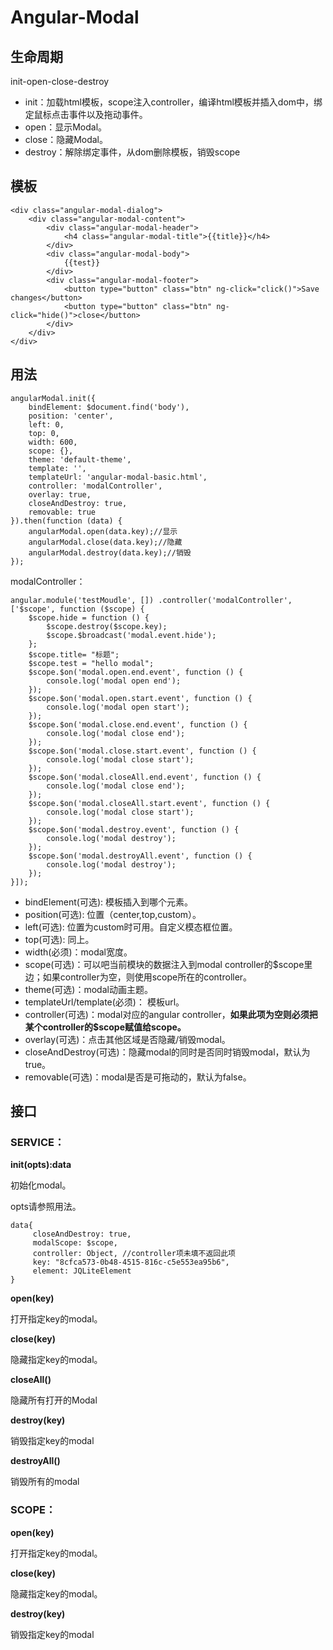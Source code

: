 # Angular-Modal #

## 生命周期 ##

init-open-close-destroy

- init：加载html模板，scope注入controller，编译html模板并插入dom中，绑定鼠标点击事件以及拖动事件。
- open：显示Modal。
- close：隐藏Modal。
- destroy：解除绑定事件，从dom删除模板，销毁scope

## 模板 ##

    <div class="angular-modal-dialog">
	    <div class="angular-modal-content">
		    <div class="angular-modal-header">
		    	<h4 class="angular-modal-title">{{title}}</h4>
		    </div>
		    <div class="angular-modal-body">
		    	{{test}}
		    </div>
		    <div class="angular-modal-footer">
			    <button type="button" class="btn" ng-click="click()">Save changes</button>
			    <button type="button" class="btn" ng-click="hide()">close</button>
		    </div>
	    </div>
    </div>

## 用法 ##
    angularModal.init({
		bindElement: $document.find('body'),
		position: 'center',
		left: 0,
		top: 0,
		width: 600,
		scope: {},
        theme: 'default-theme',
		template: '',
        templateUrl: 'angular-modal-basic.html',
        controller: 'modalController',
        overlay: true,
        closeAndDestroy: true,
        removable: true
	}).then(function (data) {
    	angularModal.open(data.key);//显示
		angularModal.close(data.key);//隐藏
		angularModal.destroy(data.key);//销毁
    });

modalController：
		
    angular.module('testMoudle', []) .controller('modalController', ['$scope', function ($scope) {
        $scope.hide = function () {
            $scope.destroy($scope.key);
            $scope.$broadcast('modal.event.hide');
        };
        $scope.title= "标题";
        $scope.test = "hello modal";
        $scope.$on('modal.open.end.event', function () {
            console.log('modal open end');
        });
        $scope.$on('modal.open.start.event', function () {
            console.log('modal open start');
        });
        $scope.$on('modal.close.end.event', function () {
            console.log('modal close end');
        });
        $scope.$on('modal.close.start.event', function () {
            console.log('modal close start');
        });
		$scope.$on('modal.closeAll.end.event', function () {
            console.log('modal close end');
        });
        $scope.$on('modal.closeAll.start.event', function () {
            console.log('modal close start');
        });
        $scope.$on('modal.destroy.event', function () {
            console.log('modal destroy');
        });
		$scope.$on('modal.destroyAll.event', function () {
            console.log('modal destroy');
        });
	}]);
	
- bindElement(可选): 模板插入到哪个元素。
- position(可选): 位置（center,top,custom）。
- left(可选): 位置为custom时可用。自定义模态框位置。
- top(可选): 同上。
- width(必须)：modal宽度。
- scope(可选)：可以吧当前模块的数据注入到modal controller的$scope里边；如果controller为空，则使用scope所在的controller。
- theme(可选)：modal动画主题。
- templateUrl/template(必须)： 模板url。
- controller(可选)：modal对应的angular controller，**如果此项为空则必须把某个controller的$scope赋值给scope。**
- overlay(可选)：点击其他区域是否隐藏/销毁modal。
- closeAndDestroy(可选)：隐藏modal的同时是否同时销毁modal，默认为true。
- removable(可选)：modal是否是可拖动的，默认为false。

## 接口 ##

### SERVICE： ###

**init(opts):data**

初始化modal。

opts请参照用法。

    data{
		 closeAndDestroy: true, 
		 modalScope: $scope, 
		 controller: Object, //controller项未填不返回此项
		 key: "8cfca573-0b48-4515-816c-c5e553ea95b6", 
		 element: JQLiteElement
	}

**open(key)**

打开指定key的modal。

**close(key)**

隐藏指定key的modal。

**closeAll()**

隐藏所有打开的Modal

**destroy(key)**

销毁指定key的modal

**destroyAll()**

销毁所有的modal

### SCOPE： ###

**open(key)**

打开指定key的modal。

**close(key)**

隐藏指定key的modal。

**destroy(key)**

销毁指定key的modal